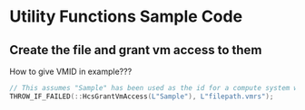 # Utility Functions Sample Code

<a name = "CreateFilesGrantAccess"></a>
## Create the file and grant vm access to them

How to give VMID in example???


```cpp
// This assumes "Sample" has been used as the id for a compute system when created through HcsCreateComputeSystem
THROW_IF_FAILED(::HcsGrantVmAccess(L"Sample"), L"filepath.vmrs");
```
